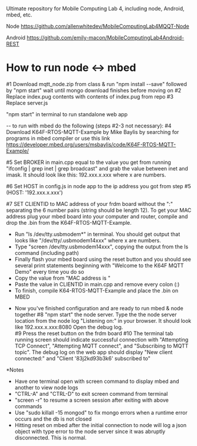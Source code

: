 Ultimate repository for Mobile Computing Lab 4, including node, Android, mbed, etc.

Node 
https://github.com/allenwhitedev/MobileComputingLab4MQQT-Node

Android
https://github.com/emily-macon/MobileComputingLab4Android-REST


# How to run node <-> mbed 
#1 Download mqtt_node.zip from class & run "npm install --save" followed by "npm start" wait until mongo download finishes before moving on
#2 Replace index.pug contents with contents of index.pug from repo
#3 Replace server.js

"npm start" in terminal to run standalone web app

-- to run with mbed do the following (steps #2-3 not necessary):
#4 Download K64F-RTOS-MQTT-Example by Mike Baylis by searching for programs in mbed compiler or use this link
https://developer.mbed.org/users/msbaylis/code/K64F-RTOS-MQTT-Example/

#5 Set BROKER in main.cpp equal to the value you get from running "ifconfig | grep inet | grep broadcast" and grab the value between inet and imask. It should look like this: 192.xxx.x.xxx where x are numbers.

#6 Set HOST in config.js in node app to the ip address you got from step #5 (HOST: '192.xxx.x.xxx') 

#7 SET CLIENTID to MAC address of your frdm board without the ":" separating the 6 number pairs (string should be length 12). To get your MAC address plug your mbed board into your computer and router, compile and drop the .bin from the K64F-RTOS-MQTT-Example. 

- Run "ls /dev/tty.usbmodem*" in terminal. You should get output that looks like "/dev/tty/.usbmodem14xxx" where x are numbers. 
- Type "screen /dev/tty.usbmodem14xxx", copying the output from the ls command (including path)
- Finally flash your mbed board using the reset button and you should see several print statements beginning with "Welcome to the K64F MQTT Demo" every time you do so
- Copy the value from "MAC address is "
- Paste the value in CLIENTID in main.cpp and remove every colon (:)
- To finish, compile K64-RTOS-MQTT-Example and place the .bin on MBED    

* Now you've finished configuration and are ready to run mbed & node together
#8 "npm start" the node server. Type the the node server location from the node log "Listening on:" in your browser. It should look like 192.xxx.x.xxx:8080
Open the debug log.  
#9 Press the reset button on the frdm board
#10 The terminal tab running screen should indicate successful connection with "Attempting TCP Connect", "Attempting MQTT connect", and "Subscribing to MQTT topic". 
The debug log on the web app should display "New client connected:" and "Client '83j2kd93b3k6' subscribed to"

*Notes
- Have one terminal open with screen command to display mbed and another to view node logs
- "CTRL-A" and "CTRL-D" to exit screen command from terminal
- "screen -r" to resume a screen session after exiting with above commands
- Use "sudo killall -15 mongod" to fix mongo errors when a runtime error occurs and the db is not closed
- Hitting reset on mbed after the initial connection to node will log a json object with type error to the node server since it was abruptly disconnected. This is normal.
